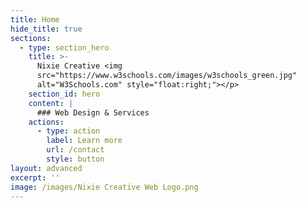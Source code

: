 ```yaml
---
title: Home
hide_title: true
sections:
  - type: section_hero
    title: >-
      Nixie Creative <img
      src="https://www.w3schools.com/images/w3schools_green.jpg"
      alt="W3Schools.com" style="float:right;"></p>
    section_id: hero
    content: |
      ### Web Design & Services 
    actions:
      - type: action
        label: Learn more
        url: /contact
        style: button
layout: advanced
excerpt: ''
image: /images/Nixie Creative Web Logo.png
---
```

